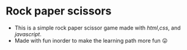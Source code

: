 # Rock paper scissors 
- This is a simple rock paper scissor game made with *html*,*css*, and *javascript*.
- Made with fun inorder to make the learning path more fun 😛
